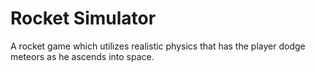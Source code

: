 # Rocket Simulator

A rocket game which utilizes realistic physics that has the player dodge meteors as he ascends into space.
